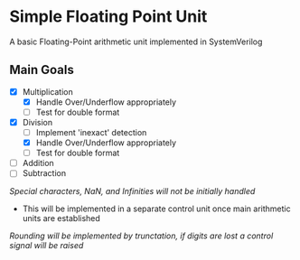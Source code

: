# Simple Floating Point Unit

A basic Floating-Point arithmetic unit implemented in SystemVerilog


## Main Goals
- [x] Multiplication
    - [x] Handle Over/Underflow appropriately
    - [ ] Test for double format
- [x] Division
    - [ ] Implement 'inexact' detection
    - [x] Handle Over/Underflow appropriately
    - [ ] Test for double format
- [ ] Addition
- [ ] Subtraction

*Special characters, NaN, and Infinities will not be initially handled*
 - This will be implemented in a separate control unit once main arithmetic units are established

*Rounding will be implemented by trunctation, if digits are lost a control signal will be raised*

